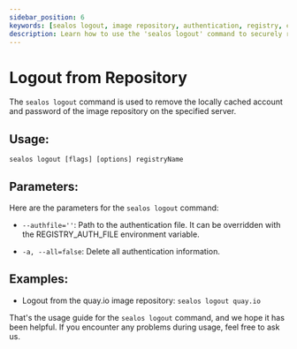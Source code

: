 ```yaml
---
sidebar_position: 6
keywords: [sealos logout, image repository, authentication, registry, command line, Docker, container, credentials, security, DevOps]
description: Learn how to use the 'sealos logout' command to securely remove cached credentials for image repositories. Enhance your container management and security practices.
---
```


# Logout from Repository

The `sealos logout` command is used to remove the locally cached account and password of the image repository on the
specified server.

## Usage:

`sealos logout [flags] [options] registryName`

## Parameters:

Here are the parameters for the `sealos logout` command:

- `--authfile=''`: Path to the authentication file. It can be overridden with the REGISTRY_AUTH_FILE environment
  variable.

- `-a, --all=false`: Delete all authentication information.

## Examples:

- Logout from the quay.io image repository: `sealos logout quay.io`

That's the usage guide for the `sealos logout` command, and we hope it has been helpful. If you encounter any problems
during usage, feel free to ask us.
